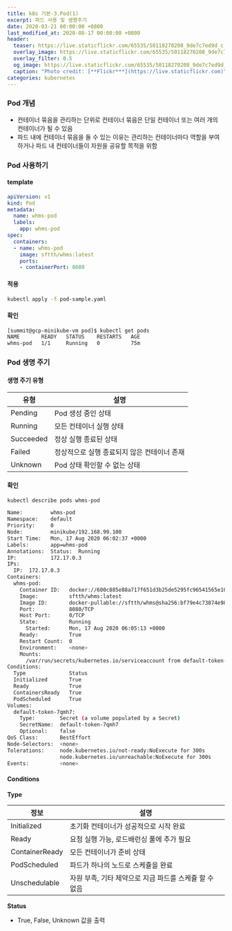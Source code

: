 ```yaml
---
title: k8s 기본-3.Pod(1)
excerpt: 파드 사용 및 생명주기
date: 2020-03-21 00:00:00 +0800
last_modified_at: 2020-08-17 00:00:00 +0800
header:
  teaser: https://live.staticflickr.com/65535/50118270208_9de7c7ed9d_c.jpg
  overlay_image: https://live.staticflickr.com/65535/50118270208_9de7c7ed9d_c.jpg
  overlay_filter: 0.5
  og_image: https://live.staticflickr.com/65535/50118270208_9de7c7ed9d_c.jpg
  caption: "Photo credit: [**Flickr***](https://live.staticflickr.com)"
categories: kubernetes
---
```


### Pod 개념

- 컨테이너 묶음을 관리하는 단위로 컨테이너 묶음은 단일 컨테이너 또는 여러 개의 컨테이너가 될 수 있음
- 파드 내에 컨테이너 묶음을 둘 수 있는 이유는 관리하는 컨테이너마다 역할을 부여하거나 파드 내 컨테이너들이 자원을 공유할 목적을 위함

### Pod 사용하기

#### template

```yaml
apiVersion: v1
kind: Pod
metadata:
  name: whms-pod
  labels:
    app: whms-pod
spec:
  containers:
  - name: whms-pod
    image: sftth/whms:latest
    ports:
    - containerPort: 8080
```

#### 적용 

```sh 
kubectl apply -f pod-sample.yaml
```

#### 확인

```sh
[summit@gcp-minikube-vm pod]$ kubectl get pods
NAME       READY   STATUS    RESTARTS   AGE
whms-pod   1/1     Running   0          75m
```

### Pod 생명 주기

#### 생명 주기 유형

| 유형 | 설명 |
| ---     | --- |
| Pending | Pod 생성 중인 상태 |
| Running | 모든 컨테이너 실행 상태 |
| Succeeded | 정상 실행 종료된 상태 |
| Failed | 정상적으로 실행 종료되지 않은 컨테이너 존재 |
| Unknown | Pod 상태 확인할 수 없는 상태 |

#### 확인

```sh 
kubectl describe pods whms-pod 

Name:         whms-pod
Namespace:    default
Priority:     0
Node:         minikube/192.168.99.100
Start Time:   Mon, 17 Aug 2020 06:02:37 +0000
Labels:       app=whms-pod
Annotations:  Status:  Running
IP:           172.17.0.3
IPs:
  IP:  172.17.0.3
Containers:
  whms-pod:
    Container ID:   docker://600c885e88a717f651d3b25de5295fc96541565e102772eed8cc145f9a78c616
    Image:          sftth/whms:latest
    Image ID:       docker-pullable://sftth/whms@sha256:bf79e4c73874e98f64347251428eca9e75d4dfb378ccdf4a630d52a746dbbd30
    Port:           8080/TCP
    Host Port:      0/TCP
    State:          Running
      Started:      Mon, 17 Aug 2020 06:05:13 +0000
    Ready:          True
    Restart Count:  0
    Environment:    <none>
    Mounts:
      /var/run/secrets/kubernetes.io/serviceaccount from default-token-7qmh7 (ro)
Conditions:
  Type              Status
  Initialized       True 
  Ready             True 
  ContainersReady   True 
  PodScheduled      True 
Volumes:
  default-token-7qmh7:
    Type:        Secret (a volume populated by a Secret)
    SecretName:  default-token-7qmh7
    Optional:    false
QoS Class:       BestEffort
Node-Selectors:  <none>
Tolerations:     node.kubernetes.io/not-ready:NoExecute for 300s
                 node.kubernetes.io/unreachable:NoExecute for 300s
Events:          <none>
```

#### Conditions

**Type**

| 정보 | 설명 |
| --- | --- |
| Initialized | 초기화 컨테이너가 성공적으로 시작 완료 |
| Ready | 요청 실행 가능, 로드배런싱 풀에 추가 필요 |
| ContainerReady | 모든 컨테이너가 준비 상태 |
| PodScheduled | 파드가 하나의 노드로 스케쥴을 완료 |
| Unschedulable | 자원 부족, 기타 제약으로 지금 파드를 스케쥴 할 수 없음 |

**Status**
- True, False, Unknown 값을 출력


